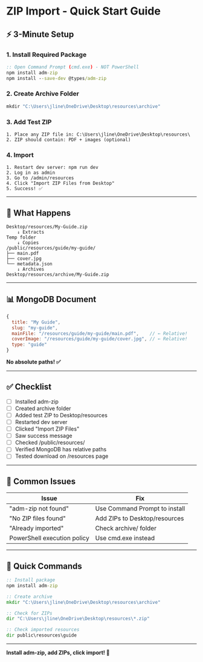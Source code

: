 # ZIP Import - Quick Start Guide

## ⚡ 3-Minute Setup

### 1. Install Required Package

```cmd
:: Open Command Prompt (cmd.exe) - NOT PowerShell
npm install adm-zip
npm install --save-dev @types/adm-zip
```

### 2. Create Archive Folder

```powershell
mkdir "C:\Users\jline\OneDrive\Desktop\resources\archive"
```

### 3. Add Test ZIP

```
1. Place any ZIP file in: C:\Users\jline\OneDrive\Desktop\resources\
2. ZIP should contain: PDF + images (optional)
```

### 4. Import

```
1. Restart dev server: npm run dev
2. Log in as admin
3. Go to /admin/resources
4. Click "Import ZIP Files from Desktop"
5. Success! ✅
```

---

## 📁 What Happens

```
Desktop/resources/My-Guide.zip
    ↓ Extracts
Temp folder
    ↓ Copies
/public/resources/guide/my-guide/
├── main.pdf
├── cover.jpg
└── metadata.json
    ↓ Archives
Desktop/resources/archive/My-Guide.zip
```

---

## 📊 MongoDB Document

```javascript
{
  title: "My Guide",
  slug: "my-guide",
  mainFile: "/resources/guide/my-guide/main.pdf",    // ← Relative!
  coverImage: "/resources/guide/my-guide/cover.jpg", // ← Relative!
  type: "guide"
}
```

**No absolute paths! ✅**

---

## ✅ Checklist

- [ ] Installed adm-zip
- [ ] Created archive folder
- [ ] Added test ZIP to Desktop/resources
- [ ] Restarted dev server
- [ ] Clicked "Import ZIP Files"
- [ ] Saw success message
- [ ] Checked /public/resources/
- [ ] Verified MongoDB has relative paths
- [ ] Tested download on /resources page

---

## 🐛 Common Issues

| Issue | Fix |
|-------|-----|
| "adm-zip not found" | Use Command Prompt to install |
| "No ZIP files found" | Add ZIPs to Desktop/resources |
| "Already imported" | Check archive/ folder |
| PowerShell execution policy | Use cmd.exe instead |

---

## 🎯 Quick Commands

```cmd
:: Install package
npm install adm-zip

:: Create archive
mkdir "C:\Users\jline\OneDrive\Desktop\resources\archive"

:: Check for ZIPs
dir "C:\Users\jline\OneDrive\Desktop\resources\*.zip"

:: Check imported resources
dir public\resources\guide
```

---

**Install adm-zip, add ZIPs, click import! 🚀**

